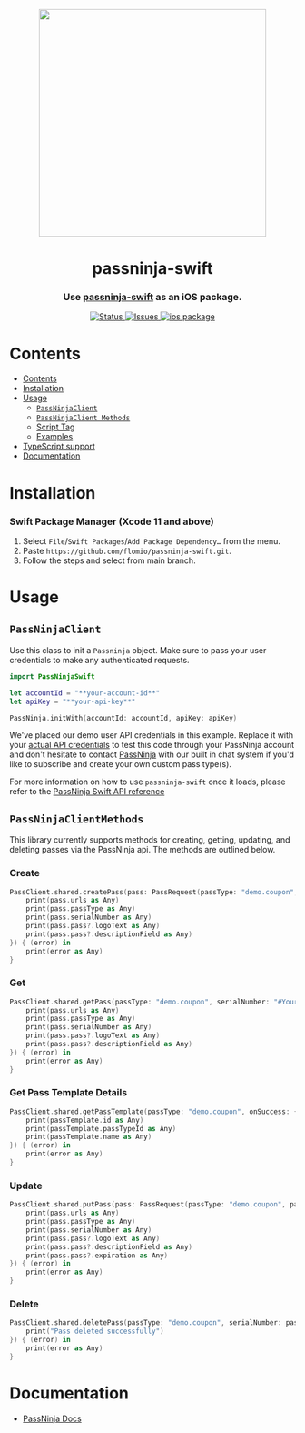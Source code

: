 <p align="center">
    <img width="400px" src=https://user-images.githubusercontent.com/1587270/74537466-25c19e00-4f08-11ea-8cc9-111b6bbf86cc.png>
</p>
<h1 align="center">passninja-swift</h1>
<h3 align="center">
Use <a href="https://passninja.com/docs">passninja-swift</a> as an iOS package.</h3>

<div align="center">
    <a href="https://github.com/flomio/passninja-swift">
        <img alt="Status" src="https://img.shields.io/badge/status-active-success.svg" />
    </a>
    <a href="https://github.com/flomio/passninja-js/issues">
        <img alt="Issues" src="https://img.shields.io/github/issues/flomio/passninja-swift.svg" />
    </a>
    <a href="https://www.ios.com/package/@passninja/passninja-swift">
        <img alt="ios package" src="https://img.shields.io/ios/v/@passninja/passninja-swift.svg?style=flat-square" />
    </a>
</div>

# Contents

- [Contents](#contents)
- [Installation](#installation)
- [Usage](#usage)
  - [`PassNinjaClient`](#passninjaclient)
  - [`PassNinjaClient Methods`](#passninjaclientmethods)
  - [Script Tag](#script-tag)
  - [Examples](#examples)
- [TypeScript support](#typescript-support)
- [Documentation](#documentation)

# Installation
### Swift Package Manager (Xcode 11 and above)
1. Select `File`/`Swift Packages`/`Add Package Dependency…` from the menu.
1. Paste `https://github.com/flomio/passninja-swift.git`.
1. Follow the steps and select from main branch.

# Usage

## `PassNinjaClient`

Use this class to init a `Passninja` object. Make sure to
pass your user credentials to make any authenticated requests.

```swift
import PassNinjaSwift

let accountId = "**your-account-id**"
let apiKey = "**your-api-key**"

PassNinja.initWith(accountId: accountId, apiKey: apiKey)
```

We've placed our demo user API credentials in this example. Replace it with your
[actual API credentials](https://passninja.com/auth/profile) to test this code
through your PassNinja account and don't hesitate to contact
[PassNinja](https://passninja.com) with our built in chat system if you'd like
to subscribe and create your own custom pass type(s).

For more information on how to use `passninja-swift` once it loads, please refer to
the [PassNinja Swift API reference](https://passninja.com/docs/swift)

## `PassNinjaClientMethods`

This library currently supports methods for creating, getting, updating, and
deleting passes via the PassNinja api. The methods are outlined below.

### Create

```swift
PassClient.shared.createPass(pass: PassRequest(passType: "demo.coupon", pass: [discount: '50%', memberName: 'John']), onSuccess: { (pass) in
    print(pass.urls as Any)
    print(pass.passType as Any)
    print(pass.serialNumber as Any)
    print(pass.pass?.logoText as Any)
    print(pass.pass?.descriptionField as Any)
}) { (error) in
    print(error as Any)
}

```

### Get

```swift
PassClient.shared.getPass(passType: "demo.coupon", serialNumber: "#Your pass serial number", onSuccess: { (pass) in
    print(pass.urls as Any)
    print(pass.passType as Any)
    print(pass.serialNumber as Any)
    print(pass.pass?.logoText as Any)
    print(pass.pass?.descriptionField as Any)
}) { (error) in
    print(error as Any)
}
```

### Get Pass Template Details

```swift
PassClient.shared.getPassTemplate(passType: "demo.coupon", onSuccess: { (passTemplate) in
    print(passTemplate.id as Any)
    print(passTemplate.passTypeId as Any)
    print(passTemplate.name as Any)
}) { (error) in
    print(error as Any)
}

```

### Update

```swift
PassClient.shared.putPass(pass: PassRequest(passType: "demo.coupon", pass: ["passTitle": "Example passTitleValue", "logoText": "Example logoTextValue", "organizationName": "Example organizationNameValue", "description": "Example descriptionValue"], serialNumber: "#Your pass serial number"), onSuccess: { (pass) in
    print(pass.urls as Any)
    print(pass.passType as Any)
    print(pass.serialNumber as Any)
    print(pass.pass?.logoText as Any)
    print(pass.pass?.descriptionField as Any)
    print(pass.pass?.expiration as Any)
}) { (error) in
    print(error as Any)
}
```

### Delete

```swift
PassClient.shared.deletePass(passType: "demo.coupon", serialNumber: pass?.serialNumber ?? "", clientPassData: [:], onSuccess: {
    print("Pass deleted successfully")
}) { (error) in
    print(error as Any)
}
```

# Documentation

- [PassNinja Docs](https://passninja.com/documentation)
